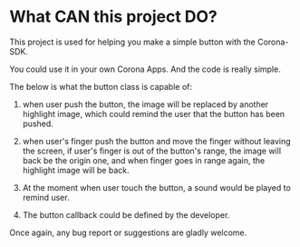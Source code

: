 What CAN this project DO?
=============================================

This project is used for helping you make a simple button with the Corona-SDK.

You could use it in your own Corona Apps. And the code is really simple.


The below is what the button class is capable of:

1. when user push the button, the image will be replaced by another highlight image,
which could remind the user that the button has been pushed.

2. when user's finger push the button and move the finger without leaving the screen, 
if user's finger is out of the button's range, the image will back be the origin one,
and when finger goes in range again, the highlight image will be back.

3. At the moment when user touch the button, a sound would be played to remind user.

4. The button callback could be defined by the developer.


Once again, any bug report or suggestions are gladly welcome.

